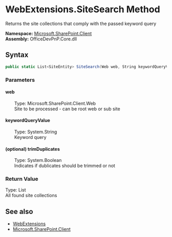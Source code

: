 # WebExtensions.SiteSearch Method  
 Returns the site collections that comply with the passed keyword query   

**Namespace:** [Microsoft.SharePoint.Client](Microsoft.SharePoint.Client.md)  
**Assembly:** OfficeDevPnP.Core.dll  
## Syntax
```C#
public static List<SiteEntity> SiteSearch(Web web, String keywordQueryValue, Boolean trimDuplicates)
```
### Parameters
#### web  
&emsp;&emsp;Type: Microsoft.SharePoint.Client.Web  
&emsp;&emsp;Site to be processed - can be root web or sub site  

  

#### keywordQueryValue  
&emsp;&emsp;Type: System.String  
&emsp;&emsp;Keyword query  

  

#### (optional) trimDuplicates  
&emsp;&emsp;Type: System.Boolean  
&emsp;&emsp;Indicates if dublicates should be trimmed or not  

  

### Return Value
Type: List<SiteEntity>  
All found site collections  


## See also
- [WebExtensions](Microsoft.SharePoint.Client.WebExtensions.md) 
- [Microsoft.SharePoint.Client](Microsoft.SharePoint.Client.md) 
